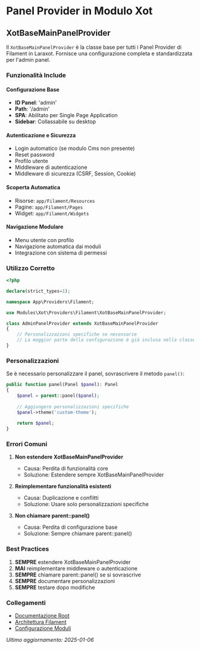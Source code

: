 # Panel Provider in Modulo Xot

## XotBaseMainPanelProvider

Il `XotBaseMainPanelProvider` è la classe base per tutti i Panel Provider di Filament in Laraxot. Fornisce una configurazione completa e standardizzata per l'admin panel.

### Funzionalità Include

#### Configurazione Base
- **ID Panel**: 'admin'
- **Path**: '/admin'
- **SPA**: Abilitato per Single Page Application
- **Sidebar**: Collassabile su desktop

#### Autenticazione e Sicurezza
- Login automatico (se modulo Cms non presente)
- Reset password
- Profilo utente
- Middleware di autenticazione
- Middleware di sicurezza (CSRF, Session, Cookie)

#### Scoperta Automatica
- Risorse: `app/Filament/Resources`
- Pagine: `app/Filament/Pages`
- Widget: `app/Filament/Widgets`

#### Navigazione Modulare
- Menu utente con profilo
- Navigazione automatica dai moduli
- Integrazione con sistema di permessi

### Utilizzo Corretto

```php
<?php

declare(strict_types=1);

namespace App\Providers\Filament;

use Modules\Xot\Providers\Filament\XotBaseMainPanelProvider;

class AdminPanelProvider extends XotBaseMainPanelProvider
{
    // Personalizzazioni specifiche se necessarie
    // La maggior parte della configurazione è già inclusa nella classe base
}
```

### Personalizzazioni

Se è necessario personalizzare il panel, sovrascrivere il metodo `panel()`:

```php
public function panel(Panel $panel): Panel
{
    $panel = parent::panel($panel);
    
    // Aggiungere personalizzazioni specifiche
    $panel->theme('custom-theme');
    
    return $panel;
}
```

### Errori Comuni

1. **Non estendere XotBaseMainPanelProvider**
   - Causa: Perdita di funzionalità core
   - Soluzione: Estendere sempre XotBaseMainPanelProvider

2. **Reimplementare funzionalità esistenti**
   - Causa: Duplicazione e conflitti
   - Soluzione: Usare solo personalizzazioni specifiche

3. **Non chiamare parent::panel()**
   - Causa: Perdita di configurazione base
   - Soluzione: Sempre chiamare parent::panel()

### Best Practices

1. **SEMPRE** estendere XotBaseMainPanelProvider
2. **MAI** reimplementare middleware o autenticazione
3. **SEMPRE** chiamare parent::panel() se si sovrascrive
4. **SEMPRE** documentare personalizzazioni
5. **SEMPRE** testare dopo modifiche

### Collegamenti

- [Documentazione Root](../../../project_docs/filament_panel_provider_rules.md)
- [Architettura Filament](../../../project_docs/FILAMENT_BEST_PRACTICES.md)
- [Configurazione Moduli](../../../project_docs/MODULE_ARCHITECTURE.md)

*Ultimo aggiornamento: 2025-01-06* 